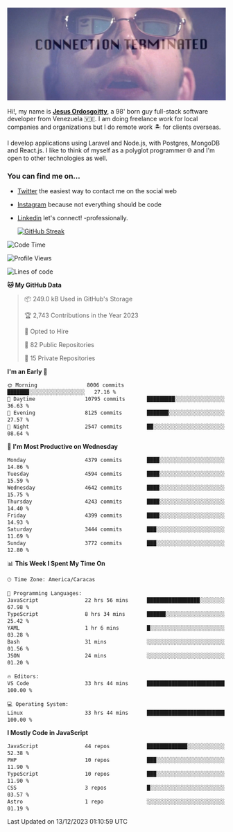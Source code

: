 ![hackers movie reference](./disconnected.jpg)

Hi!, my name is [**Jesus Ordosgoitty**](https://jodaz.dev), a 98' born guy full-stack software developer from Venezuela 🇻🇪. I am doing freelance work for local companies and organizations but I do remote work 🏝️ for clients overseas. 

I develop applications using Laravel and Node.js, with Postgres, MongoDB and React.js. I like to think of myself as a polyglot programmer 🌐 and I'm open to other technologies as well.

### You can find me on...

- [Twitter](https://twitter.com/jodaz_) the easiest way to contact me on the social web
- [Instagram](https://instagram.com/jodaz_) because not everything should be code
- [Linkedin](https://linkedin.com/in/jodaz) let's connect! -professionally.


    [![GitHub Streak](https://streak-stats.demolab.com?user=jodaz&theme=tokyonight)](https://git.io/streak-stats)

<!--START_SECTION:waka-->
![Code Time](http://img.shields.io/badge/Code%20Time-4%2C487%20hrs%209%20mins-blue)

![Profile Views](http://img.shields.io/badge/Profile%20Views-0-blue)

![Lines of code](https://img.shields.io/badge/From%20Hello%20World%20I%27ve%20Written-96.7%20million%20lines%20of%20code-blue)

**🐱 My GitHub Data** 

> 📦 249.0 kB Used in GitHub's Storage 
 > 
> 🏆 2,743 Contributions in the Year 2023
 > 
> 💼 Opted to Hire
 > 
> 📜 82 Public Repositories 
 > 
> 🔑 15 Private Repositories 
 > 
**I'm an Early 🐤** 

```text
🌞 Morning                8006 commits        ███████░░░░░░░░░░░░░░░░░░   27.16 % 
🌆 Daytime                10795 commits       █████████░░░░░░░░░░░░░░░░   36.63 % 
🌃 Evening                8125 commits        ███████░░░░░░░░░░░░░░░░░░   27.57 % 
🌙 Night                  2547 commits        ██░░░░░░░░░░░░░░░░░░░░░░░   08.64 % 
```
📅 **I'm Most Productive on Wednesday** 

```text
Monday                   4379 commits        ████░░░░░░░░░░░░░░░░░░░░░   14.86 % 
Tuesday                  4594 commits        ████░░░░░░░░░░░░░░░░░░░░░   15.59 % 
Wednesday                4642 commits        ████░░░░░░░░░░░░░░░░░░░░░   15.75 % 
Thursday                 4243 commits        ████░░░░░░░░░░░░░░░░░░░░░   14.40 % 
Friday                   4399 commits        ████░░░░░░░░░░░░░░░░░░░░░   14.93 % 
Saturday                 3444 commits        ███░░░░░░░░░░░░░░░░░░░░░░   11.69 % 
Sunday                   3772 commits        ███░░░░░░░░░░░░░░░░░░░░░░   12.80 % 
```


📊 **This Week I Spent My Time On** 

```text
🕑︎ Time Zone: America/Caracas

💬 Programming Languages: 
JavaScript               22 hrs 56 mins      █████████████████░░░░░░░░   67.98 % 
TypeScript               8 hrs 34 mins       ██████░░░░░░░░░░░░░░░░░░░   25.42 % 
YAML                     1 hr 6 mins         █░░░░░░░░░░░░░░░░░░░░░░░░   03.28 % 
Bash                     31 mins             ░░░░░░░░░░░░░░░░░░░░░░░░░   01.56 % 
JSON                     24 mins             ░░░░░░░░░░░░░░░░░░░░░░░░░   01.20 % 

🔥 Editors: 
VS Code                  33 hrs 44 mins      █████████████████████████   100.00 % 

💻 Operating System: 
Linux                    33 hrs 44 mins      █████████████████████████   100.00 % 
```

**I Mostly Code in JavaScript** 

```text
JavaScript               44 repos            █████████████░░░░░░░░░░░░   52.38 % 
PHP                      10 repos            ███░░░░░░░░░░░░░░░░░░░░░░   11.90 % 
TypeScript               10 repos            ███░░░░░░░░░░░░░░░░░░░░░░   11.90 % 
CSS                      3 repos             █░░░░░░░░░░░░░░░░░░░░░░░░   03.57 % 
Astro                    1 repo              ░░░░░░░░░░░░░░░░░░░░░░░░░   01.19 % 
```




 Last Updated on 13/12/2023 01:10:59 UTC
<!--END_SECTION:waka-->
